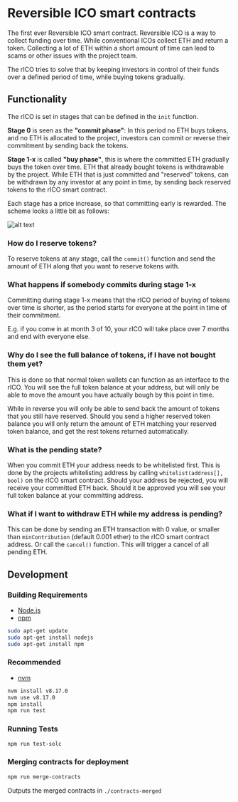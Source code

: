 # Reversible ICO smart contracts

The first ever Reversible ICO smart contract.
Reversible ICO is a way to collect funding over time. While conventional ICOs collect ETH and return a token. Collecting a lot of ETH within a short amount of time can lead to scams or other issues with the project team.

The rICO tries to solve that by keeping investors in control of their funds over a defined period of time, while buying tokens gradually.

## Functionality

The rICO is set in stages that can be defined in the `init` function.

**Stage 0** is seen as the **"commit phase"**: In this period no ETH buys tokens, and no ETH is allocated to the project, 
investors can commit or reverse their commitment by sending back the tokens.

**Stage 1-x** is called **"buy phase"**, this is where the committed ETH gradually buys the token over time. 
ETH that already bought tokens is withdrawable by the project. 
While ETH that is just committed and "reserved" tokens, can be withdrawn by any investor at any point in time, 
by sending back reserved tokens to the rICO smart contract.

Each stage has a price increase, so that committing early is rewarded.
The scheme looks a little bit as follows:

![alt text](https://github.com/lukso-network/rICO-smart-contracts/raw/master/rICO-diagram.png "rICO Diagram")

### How do I reserve tokens?

To reserve tokens at any stage, call the `commit()` function and send the amount of ETH along that you want to reserve tokens with.

### What happens if somebody commits during stage 1-x

Committing during stage 1-x means that the rICO period of buying of tokens over time is shorter, 
as the period starts for everyone at the point in time of their commitment.

E.g. if you come in at month 3 of 10, your rICO will take place over 7 months and end with everyone else.

### Why do I see the full balance of tokens, if I have not bought them yet?

This is done so that normal token wallets can function as an interface to the rICO.
You will see the full token balance at your address, but will only be able to move the amount you have actually bough by this point in time.

While in reverse you will only be able to send back the amount of tokens that you still have reserved. 
Should you send a higher reserved token balance you will only return the amount of ETH matching your reserved token balance, 
and get the rest tokens returned automatically.

### What is the pending state?

When you commit ETH your address needs to be whitelisted first. 
This is done by the projects whitelisting address by calling `whitelist(address[], bool)` on the rICO smart contract. 
Should your address be rejected, you will receive your committed ETH back. Should it be approved you will see your full token balance at your committing address.

### What if I want to withdraw ETH while my address is pending?

This can be done by sending an ETH transaction with 0 value, or smaller than `minContribution` (default 0.001 ether) to the rICO smart contract address.
Or call the `cancel()` function. This will trigger a cancel of all pending ETH.

## Development

### Building Requirements

-   [Node.js](https://nodejs.org)
-   [npm](https://www.npmjs.com/)

```bash
sudo apt-get update
sudo apt-get install nodejs
sudo apt-get install npm
```

### Recommended

- [nvm](https://github.com/nvm-sh/nvm)

```bash
nvm install v8.17.0
nvm use v8.17.0
npm install
npm run test
```

### Running Tests

```bash
npm run test-solc
```

### Merging contracts for deployment

```bash
npm run merge-contracts
```

Outputs the merged contracts in `./contracts-merged`